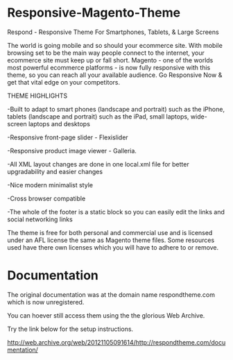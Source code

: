 Responsive-Magento-Theme
========================

Respond - Responsive Theme For Smartphones, Tablets, & Large Screens

The world is going mobile and so should your ecommerce site. With mobile browsing set to be the main way people connect to the internet, your ecommerce site must keep up or fall short. Magento - one of the worlds most powerful ecommerce platforms - is now fully responsive with this theme, so you can reach all your available audience. Go Responsive Now & get that vital edge on your competitors.

THEME HIGHLIGHTS

-Built to adapt to smart phones (landscape and portrait) such as the iPhone, tablets (landscape and portrait) such as the iPad, small laptops, wide-screen laptops and desktops

-Responsive front-page slider - Flexislider

-Responsive product image viewer - Galleria.

-All XML layout changes are done in one local.xml file for better upgradability and easier changes

-Nice modern minimalist style

-Cross browser compatible

-The whole of the footer is a static block so you can easily edit the links and social networking links

The theme is free for both personal and commercial use and is licensed under an AFL license the same as Magento theme files. Some resources used have there own licenses which you will have to adhere to or remove.

Documentation
=============

The original documentation was at the domain name respondtheme.com which is now unregistered.

You can hoever still access them using the the glorious Web Archive.

Try the link below for the setup instructions.  

http://web.archive.org/web/20121105091614/http://respondtheme.com/documentation/


